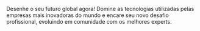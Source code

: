 Desenhe
o seu futuro global agora!
Domine as tecnologias utilizadas pelas empresas mais inovadoras do mundo e encare seu novo desafio profissional, evoluindo em comunidade com os melhores experts.